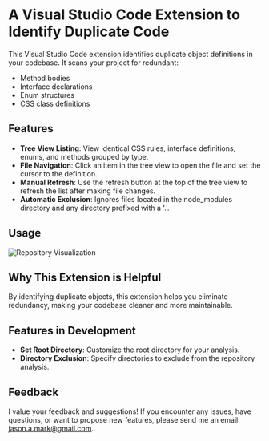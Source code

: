 # A Visual Studio Code Extension to Identify Duplicate Code

This Visual Studio Code extension identifies duplicate object definitions in your codebase. It scans your project for redundant:

- Method bodies
- Interface declarations
- Enum structures
- CSS class definitions

## Features

- **Tree View Listing**: View identical CSS rules, interface definitions, enums, and methods grouped by type.
- **File Navigation**: Click an item in the tree view to open the file and set the cursor to the definition.
- **Manual Refresh**: Use the refresh button at the top of the tree view to refresh the list after making file changes.
- **Automatic Exclusion**: Ignores files located in the node_modules directory and any directory prefixed with a '.'.

## Usage

![Repository Visualization](https://github.com/jasonamark/jasonamark/raw/main/identify-duplicates.gif)

## Why This Extension is Helpful

By identifying duplicate objects, this extension helps you eliminate redundancy, making your codebase cleaner and more maintainable.

## Features in Development

- **Set Root Directory**: Customize the root directory for your analysis.
- **Directory Exclusion**: Specify directories to exclude from the repository analysis.

## Feedback

I value your feedback and suggestions! If you encounter any issues, have questions, or want to propose new features, please send me an email [jason.a.mark@gmail.com](jason.a.mark@gmail.com).
